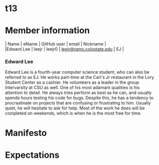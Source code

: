 # t13

# Member information
|       Name       |       eName       |       GitHub user       |       email       |       Nickname       |<br/>
|Edward Lee | leejr | leejr0 | leejr@rams.colostate.edu | EJ | <br/>

### Edward Lee
Edward Lee is a fourth-year computer science student, who can also be referred to as EJ. He works part-time at the Carl's Jr restaurant in the Lory Student Center as a cashier. He volunteers as a leader in the group Intervarsity at CSU as well. One of his most adamant qualities is his attention to detail. He always tries perform as best as he can, and usually spends hours testing his code for bugs. Despite this, he has a tendency to procrastinate on projects that are confusing or frustrating to him. Usually quiet, he will hesitate to ask for help. Most of the work he does will be completed on weekends, which is when he is the most free for time.

# Manifesto

# Expectations
